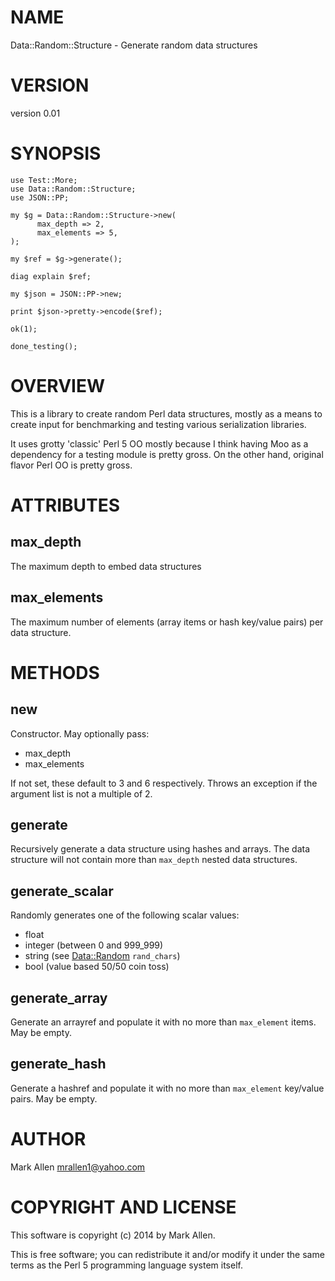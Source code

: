 # NAME

Data::Random::Structure - Generate random data structures

# VERSION

version 0.01

# SYNOPSIS

    use Test::More;
    use Data::Random::Structure;
    use JSON::PP;

    my $g = Data::Random::Structure->new(
          max_depth => 2,
          max_elements => 5,
    );

    my $ref = $g->generate();

    diag explain $ref; 

    my $json = JSON::PP->new;

    print $json->pretty->encode($ref);

    ok(1);

    done_testing();

# OVERVIEW

This is a library to create random Perl data structures, mostly as a means to
create input for benchmarking and testing various serialization libraries.

It uses grotty 'classic' Perl 5 OO mostly because I think having Moo as a
dependency for a testing module is pretty gross.  On the other hand, original
flavor Perl OO is pretty gross.

# ATTRIBUTES

## max\_depth

The maximum depth to embed data structures

## max\_elements

The maximum number of elements (array items or hash key/value pairs) per data structure.

# METHODS

## new

Constructor. May optionally pass:

- max\_depth
- max\_elements

If not set, these default to 3 and 6 respectively. Throws an exception if the argument
list is not a multiple of 2.

## generate

Recursively generate a data structure using hashes and arrays. The data structure
will not contain more than `max_depth` nested data structures.

## generate\_scalar

Randomly generates one of the following scalar values:

- float
- integer (between 0 and 999\_999)
- string (see [Data::Random](http://search.cpan.org/perldoc?Data::Random) `rand_chars`)
- bool (value based 50/50 coin toss)

## generate\_array

Generate an arrayref and populate it with no more than `max_element` items. May be
empty.

## generate\_hash

Generate a hashref and populate it with no more than `max_element` key/value pairs.
May be empty.

# AUTHOR

Mark Allen <mrallen1@yahoo.com>

# COPYRIGHT AND LICENSE

This software is copyright (c) 2014 by Mark Allen.

This is free software; you can redistribute it and/or modify it under
the same terms as the Perl 5 programming language system itself.
